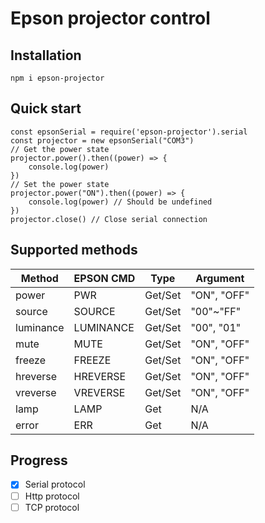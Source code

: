 # Epson projector control
## Installation
```{bash}
npm i epson-projector
```
## Quick start
```{js}
const epsonSerial = require('epson-projector').serial
const projector = new epsonSerial("COM3")
// Get the power state
projector.power().then((power) => {
    console.log(power)
})
// Set the power state
projector.power("ON").then((power) => {
    console.log(power) // Should be undefined
})
projector.close() // Close serial connection
```
## Supported methods
| Method    | EPSON CMD | Type    | Argument    |
| --------- | --------- | ------- | ----------- |
| power     | PWR       | Get/Set | "ON", "OFF" |
| source    | SOURCE    | Get/Set | "00"~"FF"   |
| luminance | LUMINANCE | Get/Set | "00", "01"  |
| mute      | MUTE      | Get/Set | "ON", "OFF" |
| freeze    | FREEZE    | Get/Set | "ON", "OFF" |
| hreverse  | HREVERSE  | Get/Set | "ON", "OFF" |
| vreverse  | VREVERSE  | Get/Set | "ON", "OFF" |
| lamp      | LAMP      | Get     | N/A         |
| error     | ERR       | Get     | N/A         |
## Progress
- [x] Serial protocol
- [ ] Http protocol
- [ ] TCP protocol
